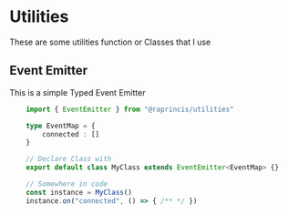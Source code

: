 # Utilities
These are some utilities function or Classes that I use

## Event Emitter
This is a simple Typed Event Emitter
```ts
    import { EventEmitter } from "@raprincis/utilities"

    type EventMap = {
        connected : []
    }

    // Declare Class with 
    export default class MyClass extends EventEmitter<EventMap> {}

    // Somewhere in code
    const instance = MyClass()
    instance.on("connected", () => { /** */ })

```